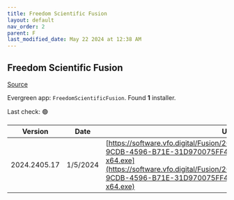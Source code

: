 ```yaml
---
title: Freedom Scientific Fusion
layout: default
nav_order: 2
parent: F
last_modified_date: May 22 2024 at 12:38 AM
---
```


## Freedom Scientific Fusion

[Source](https://www.freedomscientific.com/products/software/fusion/)

Evergreen app: `FreedomScientificFusion`. Found **1** installer.

Last check: 🟢

| Version      | Date     | URI                                                                                                                                                                                                                                                                  |
| ------------ | -------- | -------------------------------------------------------------------------------------------------------------------------------------------------------------------------------------------------------------------------------------------------------------------- |
| 2024.2405.17 | 1/5/2024 | [https://software.vfo.digital/Fusion/2024/2024.2405.17.400/E90042C4-9CDB-4596-B71E-31D970075FF4/F2024.2405.17.400-Offline-x64.exe](https://software.vfo.digital/Fusion/2024/2024.2405.17.400/E90042C4-9CDB-4596-B71E-31D970075FF4/F2024.2405.17.400-Offline-x64.exe) |
